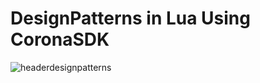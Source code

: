 
# DesignPatterns in Lua Using CoronaSDK

![headerdesignpatterns](https://cloud.githubusercontent.com/assets/10359468/25630246/bd2d6fe4-2f6c-11e7-9d67-4c7477d5f025.png)
